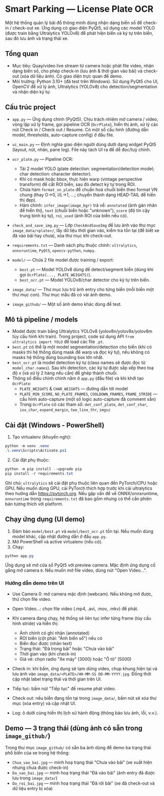 # Smart Parking — License Plate OCR

Một hệ thống quản lý bãi đỗ thông minh dùng nhận dạng biển số để check-in / check-out xe. Ứng dụng có giao diện PyQt5, sử dụng các model YOLO (được train bằng Ultralytics YOLOv8) để phát hiện biển và ký tự trên biển, sau đó lưu ảnh và trạng thái xe.

## Tổng quan
- Mục tiêu: Quay/video live stream từ camera hoặc phát file video, nhận dạng biển số, cho phép check-in (lưu ảnh & thời gian vào bãi) và check-out (xóa dữ liệu ảnh). Có giao diện trực quan để demo.
- Môi trường: Python 3.10+ (đã test trên Windows). Sử dụng PyQt5 cho UI, OpenCV để xử lý ảnh, Ultralytics (YOLOv8) cho detection/segmentation và nhận diện ký tự.

## Cấu trúc project
- `app.py` — Ứng dụng chính (PyQt5). Chịu trách nhiệm mở camera / video, vòng lặp xử lý frame, gọi pipeline OCR (`OcrPlate`), hiển thị ảnh, xử lý các nút Check in / Check out / Resume. Có một số cấu hình (đường dẫn model, thresholds, auto-capture config) ở đầu file.

- `ui_main.py` — Định nghĩa giao diện người dùng dưới dạng widget PyQt5 (layout, nút, nhãn, pane log). File này tách UI ra để dễ đọc/tuỳ chỉnh.

- `ocr_plate.py` — Pipeline OCR:
  - Tải 2 model YOLO (plate detection: segmentation/detection model; char detection: character detector).
  - Khi có mask hoặc bbox, thực hiện warp (vintage perspective transform) để cắt ROI biển, sau đó detect ký tự trong ROI.
  - Chứa hàm `format_vn_plate` để chuẩn hoá chuỗi biển theo format VN chung (thay O->0, I/L->1, ...; chuyển thành dạng HEAD-TAIL để hiển thị đẹp).
  - Hàm chính: `infer_image(image_bgr)` trả về: `annotated` (ảnh gán nhãn để hiển thị), `text` (chuỗi biển hoặc "unknown"), `score` (độ tin cậy trung bình ký tự), `roi_used` (ảnh ROI của biển nếu có).

- `check_and_save_img.py` — Lớp `CheckAndSaveImg` để lưu ảnh vào thư mục `image_data/<plate>/`, lấy dữ liệu thời gian vào, kiểm tra tồn tại (để biết xe đã vào bãi hay chưa), xóa thư mục khi check-out.

- `requirements.txt` — Danh sách phụ thuộc chính: `ultralytics`, `onnxruntime`, `PyQt5`, `opencv-python`, `numpy`.

- `model/` — Chứa 2 file model được training / export:
  - `best.pt` — Model YOLOv8 dùng để detect/segment biển (dùng khi gọi `OcrPlate(..., PLATE_WEIGHTS)`).
  - `best_ocr.pt` — Model YOLOv8/char detector cho ký tự trên biển.

- `image_data/` — Thư mục lưu trữ ảnh entry cho từng biển (mỗi biển một thư mục con). Thư mục mẫu đã có vài ảnh demo.

- `image_github/` — Một số ảnh demo khác dùng để test.

## Mô tả pipeline / models
- Model được train bằng Ultralytics YOLOv8 (yolov8n/yolov8s/yolov8m tùy cấu hình khi train). Trong project, code sử dụng API `from ultralytics import YOLO` để load các file `.pt`.
- `best.pt` có thể là một model segmentation/detection cho biển (khi có masks thì hệ thống dùng mask để warp và đọc ký tự), nếu không có masks hệ thống dùng bounding box lớn nhất.
- `best_ocr.pt` là model detection ký tự (class names sẽ được đọc từ `model_char.names`). Sau khi detection, các ký tự được sắp xếp theo toạ độ x (và xử lý 2 hàng nếu cần) để ghép thành chuỗi.
- Thông số điều chỉnh chính nằm ở `app.py` (đầu file) và khi khởi tạo `OcrPlate`:
  - `PLATE_WEIGHTS` & `CHAR_WEIGHTS` — đường dẫn tới model
  - `PLATE_MIN_SCORE`, `NO_PLATE_FRAMES`, `COOLDOWN_FRAMES`, `FRAME_STRIDE` — cấu hình auto-capture (một số logic auto-capture đã comment sẵn)
  - Trong `OcrPlate` có các tham số: `det_conf_plate`, `det_conf_char`, `iou_char`, `expand_margin`, `two_line_thr`, `imgsz`

## Cài đặt (Windows - PowerShell)
1. Tạo virtualenv (khuyến nghị):

```powershell
python -m venv .venv
.\.venv\Scripts\Activate.ps1
```

2. Cài đặt phụ thuộc:

```powershell
python -m pip install --upgrade pip
pip install -r requirements.txt
```

Ghi chú: `ultralytics` sẽ cài đặt phụ thuộc liên quan đến PyTorch/CPU hoặc GPU. Nếu muốn dùng GPU, cài PyTorch thích hợp trước khi cài ultralytics theo hướng dẫn https://pytorch.org. Nếu gặp vấn đề về ONNX/onnxruntime, `onnxruntime` trong `requirements.txt` đã bao gồm nhưng có thể cần phiên bản tương thích với platform.

## Chạy ứng dụng (UI demo)
1. Đảm bảo `model/best.pt` và `model/best_ocr.pt` tồn tại. Nếu muốn dùng model khác, cập nhật đường dẫn ở đầu `app.py`.
2. Mở PowerShell và active virtualenv (nếu có).
3. Chạy:

```powershell
python app.py
```

Ứng dụng sẽ mở cửa sổ PyQt5 với preview camera. Mặc định ứng dụng cố gắng mở camera `0`. Nếu muốn mở file video, dùng nút "Open Video…".

### Hướng dẫn demo trên UI
- Use Camera 0: mở camera mặc định (webcam). Nếu không mở được, thử chọn file video.
- Open Video…: chọn file video (.mp4, .avi, .mov, .mkv) để phát.
- Khi camera đang chạy, hệ thống sẽ liên tục infer từng frame (tùy cấu hình stride) và hiển thị:
  - Ảnh chính có ghi nhãn (annotated)
  - ROI biển (cột phải: "Ảnh biển số") nếu có
  - Biển đọc được (nhãn text)
  - Trạng thái: "Đã trong bãi" hoặc "Chưa vào bãi"
  - Thời gian vào (khi check-in)
  - Giá vé: chọn radio "Xe máy" (3000) hoặc "Ô tô" (5000)

- Check in: khi bấm, ứng dụng sẽ tạm dừng video, chụp khung hiện tại và lưu ảnh vào `image_data/<PLATE>/HH-MM-SS DD-MM-YYYY.jpg`. Đồng thời cập nhật label trạng thái và thời gian trên UI.
- Tiếp tục: bấm nút "Tiếp tục" để resume phát video.
- Check out: nếu biển đang tồn tại trong `image_data/`, bấm nút sẽ xóa thư mục (xóa entry) và cập nhật UI.
- Log: ô dưới cùng hiển thị lịch sử hành động (thông báo lưu ảnh, lỗi, v.v.).

## Demo — 3 trạng thái (dùng ảnh có sẵn trong `image_github/`)

Trong thư mục `image_github/` có sẵn ba ảnh dùng để demo ba trạng thái phổ biến của xe trong hệ thống:

- `Chua_vao_bai.jpg` — minh hoạ trạng thái "Chưa vào bãi" (xe xuất hiện nhưng chưa được check-in)
- `Da_vao_bai.jpg`  — minh hoạ trạng thái "Đã vào bãi" (ảnh entry đã được lưu trong `image_data/`)
- `Da_roi_bai.jpg`  — minh hoạ trạng thái "Đã rời bãi" (xe đã check-out và dữ liệu entry bị xóa)



